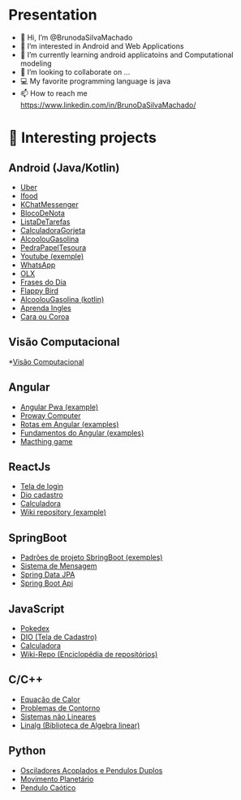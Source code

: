 # Presentation

- 👋 Hi, I’m @BrunodaSilvaMachado
- 👀 I’m interested in Android and Web Applications
- 🌱 I’m currently learning android applicatoins and Computational modeling
- 💞️ I’m looking to collaborate on ...
- 💻 My favorite programming language is java
- 📫 How to reach me https://www.linkedin.com/in/BrunoDaSilvaMachado/

<!---
BrunodaSilvaMachado/BrunodaSilvaMachado is a ✨ special ✨ repository because its `README.md` (this file) appears on your GitHub profile.
You can click the Preview link to take a look at your changes.
--->

# 📓 Interesting projects

## Android (Java/Kotlin)

* [Uber](https://github.com/BrunodaSilvaMachado/Uber)
* [Ifood](https://github.com/BrunodaSilvaMachado/Ifood)
* [KChatMessenger](https://github.com/BrunodaSilvaMachado/KChatMessenger)
* [BlocoDeNota](https://github.com/BrunodaSilvaMachado/BlocoDeNota)
* [ListaDeTarefas](https://github.com/BrunodaSilvaMachado/App10ListaDeTarefas)
* [CalculadoraGorjeta](https://github.com/BrunodaSilvaMachado/App5CalculadoraGorjeta)
* [AlcoolouGasolina](https://github.com/BrunodaSilvaMachado/App4AlcoolouGasolina)
* [PedraPapelTesoura](https://github.com/BrunodaSilvaMachado/PedraPapelTesoura)
* [Youtube (exemple)](https://github.com/BrunodaSilvaMachado/Youtube)
* [WhatsApp](https://github.com/BrunodaSilvaMachado/WhatsApp)
* [OLX](https://github.com/BrunodaSilvaMachado/OLX)
* [Frases do Dia](https://github.com/BrunodaSilvaMachado/Frasesdodiaprojeto)
* [Flappy Bird](https://github.com/BrunodaSilvaMachado/FlappyBird)
* [AlcoolouGasolina (kotlin)](https://github.com/BrunodaSilvaMachado/AppAlcoolouGasolina)
* [Aprenda Ingles](https://github.com/BrunodaSilvaMachado/App8AprendaIngles)
* [Cara ou Coroa](https://github.com/BrunodaSilvaMachado/CaraouCoroa)

## Visão Computacional
*[Visão Computacional](https://github.com/BrunodaSilvaMachado/visaoComputacional)

## Angular

* [Angular Pwa (example)](https://github.com/BrunodaSilvaMachado/angular-pwa)
* [Proway Computer](https://github.com/BrunodaSilvaMachado/proway-computer)
* [Rotas em Angular (examples)](https://github.com/BrunodaSilvaMachado/roteamento)
* [Fundamentos do Angular (examples)](https://github.com/BrunodaSilvaMachado/fundamentos-angular)
* [Macthing game](https://github.com/BrunodaSilvaMachado/dragndrop-matching-game)

## ReactJs
* [Tela de login](https://github.com/BrunodaSilvaMachado/tela-login)
* [Dio cadastro](https://github.com/BrunodaSilvaMachado/dio-cadastro)
* [Calculadora](https://github.com/BrunodaSilvaMachado/calculadora)
* [Wiki repository (example)](https://github.com/BrunodaSilvaMachado/wiki-repo)
## SpringBoot
* [Padrões de projeto SbringBoot (exemples)](https://github.com/BrunodaSilvaMachado/lab-padroes-projeto-spring-boot)
* [Sistema de Mensagem](https://github.com/BrunodaSilvaMachado/sistema-mensagem)
* [Spring Data JPA](https://github.com/BrunodaSilvaMachado/spring_data_jpa)
* [Spring Boot Api](https://github.com/BrunodaSilvaMachado/Spring-Boot-Api)

## JavaScript
* [Pokedex](https://github.com/BrunodaSilvaMachado/js-developer-pokedex)
* [DIO (Tela de Cadastro)](https://github.com/BrunodaSilvaMachado/dio-cadastro)
* [Calculadora](https://github.com/BrunodaSilvaMachado/calculadora)
* [Wiki-Repo (Enciclopédia de repositórios)](https://github.com/BrunodaSilvaMachado/wiki-repo)

## C/C++
* [Equação de Calor](https://github.com/BrunodaSilvaMachado/ProjetoFinalHPC)
* [Problemas de Contorno](https://github.com/BrunodaSilvaMachado/problemas_contorno)
* [Sistemas não Lineares](https://github.com/BrunodaSilvaMachado/tarefa6)
* [Linalg (Biblioteca de Algebra linear)](https://github.com/BrunodaSilvaMachado/Linalg)

## Python
* [Osciladores Acoplados e Pendulos Duplos](https://github.com/BrunodaSilvaMachado/projetofinal)
* [Movimento Planetário](https://github.com/BrunodaSilvaMachado/Gravitacao)
* [Pendulo Caótico](https://github.com/BrunodaSilvaMachado/Animacao)

